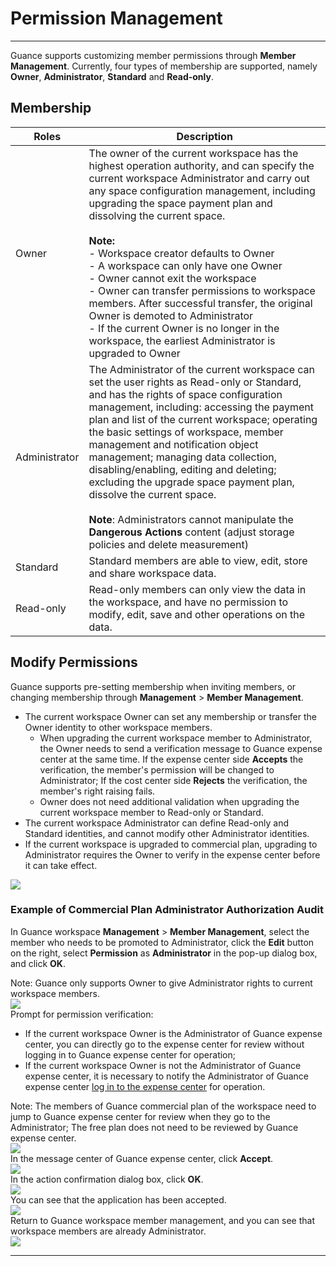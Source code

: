 # Permission Management
---

Guance supports customizing member permissions through **Member Management**. Currently, four types of membership are supported, namely **Owner**, **Administrator**, **Standard** and **Read-only**.


## Membership


| **Roles** | **Description** |
| --- | --- |
| Owner | The owner of the current workspace has the highest operation authority, and can specify the current workspace Administrator and carry out any space configuration management, including upgrading the space payment plan and dissolving the current space.<br /><br />**Note:**<br />- Workspace creator defaults to Owner <br/>- A workspace can only have one Owner<br />- Owner cannot exit the workspace<br />- Owner can transfer permissions to workspace members. After successful transfer, the original Owner is demoted to Administrator<br />- If the current Owner is no longer in the workspace, the earliest Administrator is upgraded to Owner<br /> |
| Administrator | The Administrator of the current workspace can set the user rights as Read-only or Standard, and has the rights of space configuration management, including: accessing the payment plan and list of the current workspace; operating the basic settings of workspace, member management and notification object management; managing data collection, disabling/enabling, editing and deleting; excluding the upgrade space payment plan, dissolve the current space.<br /><br />**Note**: Administrators cannot manipulate the **Dangerous Actions** content (adjust storage policies and delete measurement) |
| Standard | Standard members are able to view, edit, store and share workspace data. |
| Read-only | Read-only members can only view the data in the workspace, and have no permission to modify, edit, save and other operations on the data. |


## Modify Permissions

Guance supports pre-setting membership when inviting members, or changing membership through **Management** > **Member Management**.

- The current workspace Owner can set any membership or transfer the Owner identity to other workspace members.
   - When upgrading the current workspace member to Administrator, the Owner needs to send a verification message to Guance expense center at the same time. If the expense center side **Accepts** the verification, the member's permission will be changed to Administrator; If the cost center side **Rejects** the verification, the member's right raising fails.
   - Owner does not need additional validation when upgrading the current workspace member to Read-only or Standard.
- The current workspace Administrator can define Read-only and Standard identities, and cannot modify other Administrator identities.
- If the current workspace is upgraded to commercial plan, upgrading to Administrator requires the Owner to verify in the expense center before it can take effect.

![](img/7.member_1.png)


### Example of Commercial Plan Administrator Authorization Audit

In Guance workspace **Management** > **Member Management**, select the member who needs to be promoted to Administrator, click the **Edit** button on the right, select **Permission** as **Administrator** in the pop-up dialog box, and click **OK**.

Note: Guance only supports Owner to give Administrator rights to current workspace members.<br />![](img/1.limit_2.png)<br />Prompt for permission verification:

- If the current workspace Owner is the Administrator of Guance expense center, you can directly go to the expense center for review without logging in to Guance expense center for operation;
- If the current workspace Owner is not the Administrator of Guance expense center, it is necessary to notify the Administrator of Guance expense center [log in to the expense center](https://boss.guance.com/) for operation.

Note: The members of Guance commercial plan of the workspace need to jump to Guance expense center for review when they go to the Administrator; The free plan does not need to be reviewed by Guance expense center. <br />![](img/1.limit_3.png)<br />In the message center of Guance expense center, click **Accept**. <br />![](img/1.limit_4.png)<br />In the action confirmation dialog box, click **OK**.<br />![](img/1.limit_5.png)<br />You can see that the application has been accepted.<br />![](img/1.limit_6.png)<br />Return to Guance workspace member management, and you can see that workspace members are already Administrator.<br />![](img/1.limit_7.png)


---




